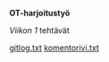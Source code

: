 **OT-harjoitustyö**

_Viikon 1_ tehtävät

[gitlog.txt](https://github.com/Koxjohnn/ot-harjoitustyo/blob/master/laskarit/viikko1/gitlog.txt)
[komentorivi.txt](https://github.com/Koxjohnn/ot-harjoitustyo/blob/master/laskarit/viikko1/komentorivi.txt)
